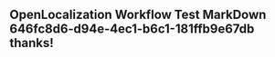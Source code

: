 <properties
ms.topic="hero-topic"
ms.test1="hero-topic"
ms.test2="test"/>

## OpenLocalization Workflow Test MarkDown 646fc8d6-d94e-4ec1-b6c1-181ffb9e67db thanks!
